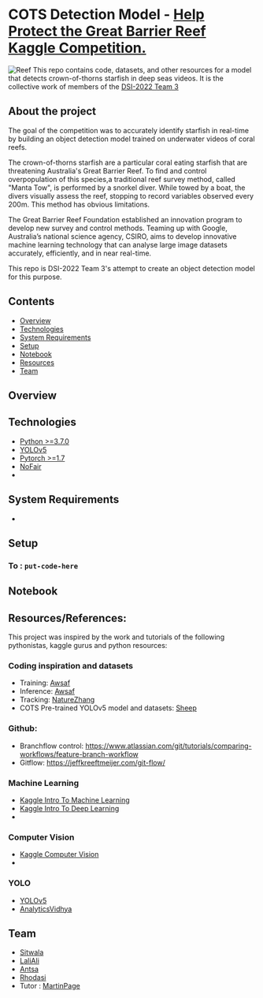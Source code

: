 # COTS Detection Model - [Help Protect the Great Barrier Reef Kaggle Competition.](https://www.kaggle.com/c/tensorflow-great-barrier-reef/overview)
![Reef](https://unsplash.com/photos/6qKKco_UP-0)
This repo contains code, datasets, and other resources for a model that detects crown-of-thorns starfish in deep seas videos.
It is the collective work of members of the [DSI-2022 Team 3](#Team)

## About the project 

The goal of the competition was to accurately identify starfish in real-time by building an object detection model trained on underwater videos of coral reefs. 

The crown-of-thorns starfish are a particular coral eating starfish that are threatening Australia's Great Barrier Reef. To find and control overpopulation of this species,a traditional reef survey method, called "Manta Tow", is performed by a snorkel diver. While towed by a boat, the divers visually assess the reef, stopping to record variables observed every 200m. This method has obvious limitations. 

The Great Barrier Reef Foundation established an innovation program to develop new survey and control methods. Teaming up with Google, Australia’s national science agency, CSIRO, aims to develop innovative machine learning technology that can analyse large image datasets accurately, efficiently, and in near real-time.

This repo is DSI-2022 Team 3's attempt to create an object detection model for this purpose.

## Contents
* [Overview](#Overview)
* [Technologies](#technologies)
* [System Requirements](#system_requirements)
* [Setup](#setup)
* [Notebook](#notebook)
* [Resources](#resources)
* [Team](#Team)

## Overview

## Technologies
* [Python >=3.7.0](https://www.python.org/)
* [YOLOv5](https://github.com/ultralytics/yolov5)
* [Pytorch >=1.7](https://pytorch.org/)
* [NoFair](https://github.com/tryolabs/norfair)
* 
## System Requirements
* 

## Setup
### To : `put-code-here`

## Notebook

## Resources/References:
This project was inspired by the work and tutorials of the following pythonistas, kaggle gurus and python resources:

### Coding inspiration and datasets
* Training: [Awsaf](https://www.kaggle.com/awsaf49/great-barrier-reef-yolov5-train)
* Inference: [Awsaf](https://www.kaggle.com/awsaf49/great-barrier-reef-yolov5-infer)
* Tracking: [NatureZhang](https://www.kaggle.com/naturezhang/yolov5-detections-tracking-on-cot)
* COTS Pre-trained YOLOv5 model and datasets: [Sheep](https://www.kaggle.com/steamedsheep)

### Github:
* Branchflow control: https://www.atlassian.com/git/tutorials/comparing-workflows/feature-branch-workflow
* Gitflow: https://jeffkreeftmeijer.com/git-flow/

### Machine Learning 
* [Kaggle Intro To Machine Learning](https://www.kaggle.com/learn/intro-to-machine-learning)
* [Kaggle Intro To Deep Learning](https://www.kaggle.com/learn/intro-to-deep-learning)
* []()

### Computer Vision
* [Kaggle Computer Vision ](https://www.kaggle.com/learn/computer-vision)
* []()

### YOLO
* [YOLOv5](https://docs.ultralytics.com/quick-start/)
* [AnalyticsVidhya](https://www.analyticsvidhya.com/blog/2018/12/practical-guide-object-detection-yolo-framewor-python)

## Team
* [Sitwala](https://github.com/SitwalaM)
* [LaliAli](https://github.com/laliali20)
* [Antsa](https://github.com/AntsaHoneywinner)
* [Rhodasi](https://github.com/DhasiM)
* Tutor : [MartinPage](https://github.com/martinjpage)
